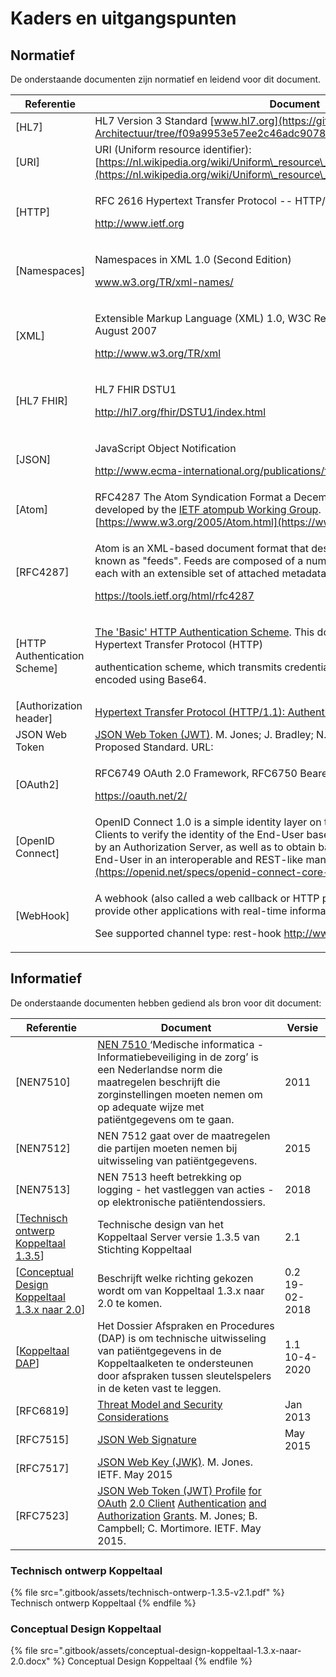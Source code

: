 # Kaders en uitgangspunten

## Normatief

De onderstaande documenten zijn normatief en leidend voor dit document.

| Referentie                    | Document                                                                                                                                                                                                                                                                                                                                                                                                 | Versie                       |
| ----------------------------- | -------------------------------------------------------------------------------------------------------------------------------------------------------------------------------------------------------------------------------------------------------------------------------------------------------------------------------------------------------------------------------------------------------- | ---------------------------- |
| \[HL7]                        | HL7 Version 3 Standard [www.hl7.org](https://github.com/Koppeltaal/Koppeltaal-Architectuur/tree/f09a9953e57ee2c46adc90783bb0d466012bea70/www.hl7.org)                                                                                                                                                                                                                                                    | HL7v3                        |
| \[URI]                        | URI (Uniform resource identifier): [https://nl.wikipedia.org/wiki/Uniform\_resource\_identifier](https://nl.wikipedia.org/wiki/Uniform\_resource\_identifier)                                                                                                                                                                                                                                            | RFC3986                      |
| \[HTTP]                       | <p>RFC 2616 Hypertext Transfer Protocol -- HTTP/1.1</p><p><a href="https://tools.ietf.org/html/rfc2616">http://www.ietf.org</a></p>                                                                                                                                                                                                                                                                      | RFC2616                      |
| \[Namespaces]                 | <p>Namespaces in XML 1.0 (Second Edition)</p><p><a href="https://www.w3.org/TR/xml-names/">www.w3.org/TR/xml-names/</a></p>                                                                                                                                                                                                                                                                              | 1.0                          |
| \[XML]                        | <p>Extensible Markup Language (XML) 1.0, W3C Recommendation, Fourth Edition, 16 August 2007</p><p><a href="https://www.w3.org/TR/xml/">http://www.w3.org/TR/xml</a></p>                                                                                                                                                                                                                                  | 16-aug-2007                  |
| \[HL7 FHIR]                   | <p>HL7 FHIR DSTU1</p><p><a href="http://hl7.org/fhir/DSTU1/index.html">http://hl7.org/fhir/DSTU1/index.html</a></p>                                                                                                                                                                                                                                                                                      | <p>DSTU1</p><p>0.0.82</p>    |
| \[JSON]                       | <p>JavaScript Object Notification</p><p><a href="http://www.ecma-international.org/publications/files/ECMA-ST/ECMA-404.pdf">http://www.ecma-international.org/publications/files/ECMA-ST/ECMA-404.pdf</a></p>                                                                                                                                                                                            |                              |
| \[Atom]                       | RFC4287 The Atom Syndication Format a December 2005 Proposed Standard developed by the [IETF atompub Working Group](http://www.ietf.org/html.charters/atompub-charter.html). [https://www.w3.org/2005/Atom.html](https://www.w3.org/2005/Atom.html)                                                                                                                                                      | 12 dec 2005                  |
| \[RFC4287]                    | <p>Atom is an XML-based document format that describes lists of related information known as "feeds". Feeds are composed of a number of items, known as "entries", each with an extensible set of attached metadata.</p><p><a href="https://tools.ietf.org/html/rfc4287">https://tools.ietf.org/html/rfc4287</a></p>                                                                                     |                              |
| \[HTTP Authentication Scheme] | <p><a href="https://tools.ietf.org/html/rfc7617">The 'Basic' HTTP Authentication Scheme</a>. This document defines the "Basic" Hypertext Transfer Protocol (HTTP)</p><p>authentication scheme, which transmits credentials as user-id/password pairs, encoded using Base64.</p>                                                                                                                          | RFC7617                      |
| \[Authorization header]       | [Hypertext Transfer Protocol (HTTP/1.1): Authentication](https://tools.ietf.org/html/rfc7235#section-4.2)                                                                                                                                                                                                                                                                                                | rfc7235#section-4.2          |
| JSON Web Token                | [JSON Web Token (JWT)](https://tools.ietf.org/html/rfc7519). M. Jones; J. Bradley; N. Sakimura. IETF. May 2015. Proposed Standard. URL:                                                                                                                                                                                                                                                                  | RFC7519                      |
| \[OAuth2]                     | <p>RFC6749 OAuth 2.0 Framework, RFC6750 Bearer Tokens</p><p><a href="https://oauth.net/2/">https://oauth.net/2/</a></p>                                                                                                                                                                                                                                                                                  | <p>RFC6749</p><p>RFC6750</p> |
| \[OpenID Connect]             | OpenID Connect 1.0 is a simple identity layer on top of the OAuth 2.0 protocol allows Clients to verify the identity of the End-User based on the authentication performed by an Authorization Server, as well as to obtain basic profile information about the End-User in an interoperable and REST-like manner. [https://openid.net/connect/](https://openid.net/specs/openid-connect-core-1\_0.html) |                              |
| \[WebHook]                    | <p>A webhook (also called a web callback or HTTP push API) is a way for an app to provide other applications with real-time information.</p><p>See supported channel type: rest-hook <a href="http://www.hl7.org/fhir/subscription.html">http://www.hl7.org/fhir/subscription.html</a></p>                                                                                                               |                              |

## Informatief

De onderstaande documenten hebben gediend als bron voor dit document:

| Referentie                                                                                                                                                      | Document                                                                                                                                                                                                                                                                                                                                                                                                                                                                | Versie         |
| --------------------------------------------------------------------------------------------------------------------------------------------------------------- | ----------------------------------------------------------------------------------------------------------------------------------------------------------------------------------------------------------------------------------------------------------------------------------------------------------------------------------------------------------------------------------------------------------------------------------------------------------------------- | -------------- |
| \[NEN7510]                                                                                                                                                      | [NEN 7510 ](https://www.nen.nl/NEN-Shop/Norm/NEN-751012017A12020-nl.htm)‘Medische informatica - Informatiebeveiliging in de zorg’ is een Nederlandse norm die maatregelen beschrijft die zorginstellingen moeten nemen om op adequate wijze met patiëntgegevens om te gaan.                                                                                                                                                                                             | 2011           |
| \[NEN7512]                                                                                                                                                      | NEN 7512 gaat over de maatregelen die partijen moeten nemen bij uitwisseling van patiëntgegevens.                                                                                                                                                                                                                                                                                                                                                                       | 2015           |
| \[NEN7513]                                                                                                                                                      | NEN 7513 heeft betrekking op logging - het vastleggen van acties - op elektronische patiëntendossiers.                                                                                                                                                                                                                                                                                                                                                                  | 2018           |
| \[[Technisch ontwerp Koppeltaal 1.3.5](https://stibbe.gitbook.io/koppeltaal-1-3-x-architectuur/kaders-en-uitgangspunten#technisch-ontwerp-koppeltaal)]          | Technische design van het Koppeltaal Server versie 1.3.5 van Stichting Koppeltaal                                                                                                                                                                                                                                                                                                                                                                                       | 2.1            |
| \[[Conceptual Design Koppeltaal 1.3.x naar 2.0](https://stibbe.gitbook.io/koppeltaal-1-3-x-architectuur/kaders-en-uitgangspunten#conceptual-design-koppeltaal)] | Beschrijft welke richting gekozen wordt om van Koppeltaal 1.3.x naar 2.0 te komen.                                                                                                                                                                                                                                                                                                                                                                                      | 0.2 19-02-2018 |
| \[[Koppeltaal DAP](https://www.koppeltaal.nl/sites/default/files/content-files/Koppeltaal%20DAP%20versie%201.1.pdf)]                                            | Het Dossier Afspraken en Procedures (DAP) is om technische uitwisseling van patiëntgegevens in de Koppeltaalketen te ondersteunen door afspraken tussen sleutelspelers in de keten vast te leggen.                                                                                                                                                                                                                                                                      | 1.1 10-4-2020  |
| \[RFC6819]                                                                                                                                                      | [Threat Model and Security Considerations](https://tools.ietf.org/html/rfc6819)                                                                                                                                                                                                                                                                                                                                                                                         | Jan 2013       |
| \[RFC7515]                                                                                                                                                      | [JSON Web Signature](https://tools.ietf.org/html/rfc7515)                                                                                                                                                                                                                                                                                                                                                                                                               | May 2015       |
| \[RFC7517]                                                                                                                                                      | [JSON Web Key (JWK)](https://tools.ietf.org/html/rfc7517). M. Jones. IETF. May 2015                                                                                                                                                                                                                                                                                                                                                                                     |                |
| \[RFC7523]                                                                                                                                                      | [JSON Web Token (JWT) Profile](https://tools.ietf.org/html/rfc7523) [for](https://tools.ietf.org/html/rfc7523) [OAuth](https://tools.ietf.org/html/rfc7523) [2.0 Client](https://tools.ietf.org/html/rfc7523) [Authentication](https://tools.ietf.org/html/rfc7523) [and](https://tools.ietf.org/html/rfc7523) [Authorization](https://tools.ietf.org/html/rfc7523) [Grants](https://tools.ietf.org/html/rfc7523). M. Jones; B. Campbell; C. Mortimore. IETF. May 2015. |                |

### Technisch ontwerp Koppeltaal

{% file src=".gitbook/assets/technisch-ontwerp-1.3.5-v2.1.pdf" %}
Technisch ontwerp Koppeltaal
{% endfile %}

### Conceptual Design Koppeltaal

{% file src=".gitbook/assets/conceptual-design-koppeltaal-1.3.x-naar-2.0.docx" %}
Conceptual Design Koppeltaal
{% endfile %}
